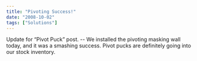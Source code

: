```yaml
---
title: "Pivoting Success!"
date: "2008-10-02"
tags: ["Solutions"]
---
```


Update for “Pivot Puck” post. -- We installed the pivoting masking wall today, and it was a smashing success. Pivot pucks are definitely going into our stock inventory.
